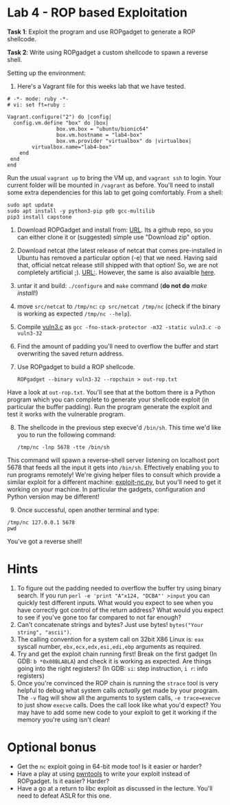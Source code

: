 # Lab 4 - ROP based Exploitation

**Task 1**: Exploit the program and use ROPgadget to generate a ROP shellcode.

**Task 2**: Write using ROPgadget a custom shellcode to spawn a reverse shell.

Setting up the environment:  

1. Here's a Vagrant file for this weeks lab that we have tested.

```
# -*- mode: ruby -*-
# vi: set ft=ruby :

Vagrant.configure("2") do |config|
  config.vm.define "box" do |box|
                box.vm.box = "ubuntu/bionic64"
                box.vm.hostname = "lab4-box"
                box.vm.provider "virtualbox" do |virtualbox|
        virtualbox.name="lab4-box"
    end
 end
end
```

Run the usual `vagrant up` to bring the VM up, and `vagrant ssh` to login.  Your current folder will be mounted in `/vagrant` as before.
You'll need to install some extra dependencies for this lab to get going comfortably.  From a shell:

```
sudo apt update
sudo apt install -y python3-pip gdb gcc-multilib
pip3 install capstone
```

1.  Download ROPGadget and install from: [URL](https://github.com/JonathanSalwan/ROPgadget). Its a github repo, so you can either clone it or (suggested) simple use "Download zip" option. 
2.  Download netcat (the latest release of netcat that comes pre-installed in Ubuntu has removed a particular option (-e) that we need.
Having said that, official netcat release still shipped with that option! So, we are not completely artificial ;). [URL:](https://sourceforge.net/projects/netcat/). However, the same is also avaialble [here](../code/nc071.tar.gz).
3.  untar it and build: `./configure` and `make` command (**do not do** *make install*!)
4.  move `src/netcat` to `/tmp/nc`: `cp src/netcat /tmp/nc` (check if the binary is working as expected `/tmp/nc --help`).
5.  Compile [vuln3.c](../code/vuln3.c) as `gcc -fno-stack-protector -m32 -static vuln3.c -o vuln3-32`
6.  Find the amount of padding you'll need to overflow the buffer and start overwriting the saved return address.
7.  Use ROPgadget to build a ROP shellcode. 

		ROPgadget --binary vuln3-32 --ropchain > out-rop.txt
		
   Have a look at `out-rop.txt`.  You'll see that at the bottom there is a Python program which you can complete to generate your shellcode exploit (in particular the buffer padding).  Run the program generate the exploit and test it works with the vulnerable program.

8.  The shellcode in the previous step execve'd `/bin/sh`.  This time we'd like you to run the following command:

		/tmp/nc -lnp 5678 -tte /bin/sh

   This command will spawn a reverse-shell server listening on localhost port 5678 that feeds all the input it gets into `/bin/sh`.  Effectively enabling you to run programs remotely!
We're giving helper files to consult which provide a similar exploit for a different machine: [exploit-nc.py](../code/exploit-nc.py), but you'll need to get it working on *your* machine.  In particular the gadgets, configuration and Python version may be different!

9.  Once successful, open another terminal and type:  
```
/tmp/nc 127.0.0.1 5678
pwd
```
You've got a reverse shell!

# Hints

1.  To figure out the padding needed to overflow the buffer try using binary search.  If you run `perl -e 'print "A"x124, "DCBA"' >input` you can quickly test different inputs. What would you expect to see when you have correctly got control of the return address?  What would you expect to see if you've gone too far compared to not far enough?
2.  Can't concatenate strings and bytes?  Just use bytes! `bytes("Your string", "ascii")`.
3.  The calling convention for a system call on 32bit X86 Linux is: `eax` syscall number, `ebx,ecx,edx,esi,edi,ebp` arguments as required.
4.  Try and get the exploit chain running first!  Break on the first gadget (In GDB: `b *0x08BLABLA`) and check it is working as expected.  Are things going into the right registers? (In GDB: `si`: step instruction, `i r`: info registers)
5.  Once you're convinced the ROP chain is running the `strace` tool is very helpful to debug what system calls *actually* get made by your program.  The `-v` flag will show all the arguments to system calls, `-e trace=execve` to just show `execve` calls.  Does the call look like what you'd expect?  You may have to add some new code to your exploit to get it working if the memory you're using isn't clean!

# Optional bonus

- Get the `nc` exploit going in 64-bit mode too!  Is it easier or harder?
- Have a play at using [pwntools](https://docs.pwntools.com/en/stable/) to write your exploit instead of ROPgadget.  Is it easier? Harder?
- Have a go at a return to libc exploit as discussed in the lecture.  You'll need to defeat ASLR for this one.

